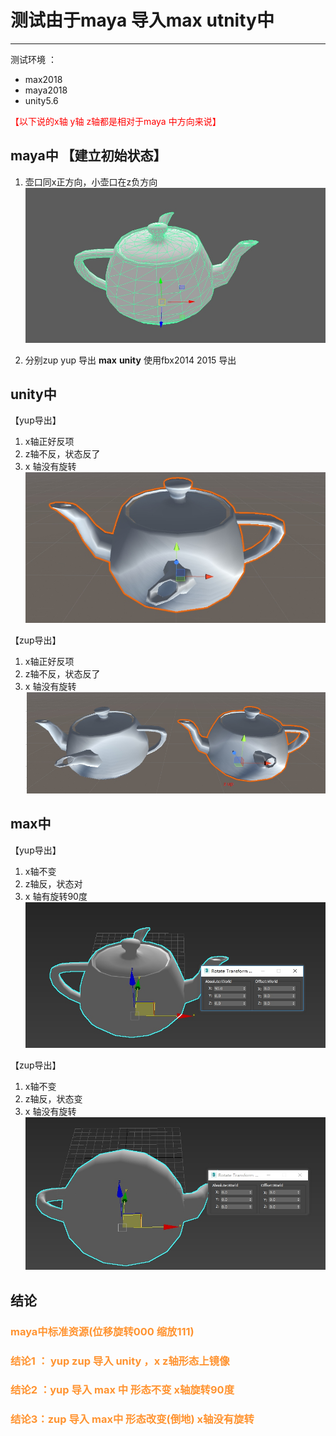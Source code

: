 #  测试由于maya 导入max utnity中  
****
测试环境 ：
+ max2018 
+ maya2018 
+ unity5.6 
  

<font color = #ff0000 >【以下说的x轴 y轴 z轴都是相对于maya 中方向来说】 </font>
## maya中 【建立初始状态】
1. 壶口同x正方向，小壶口在z负方向
![](https://github.com/pyclyy/project_test/blob/master/max%E5%AF%BC%E5%87%BAunity%E6%B5%8B%E8%AF%95yzup/yzup/res/im/maya%E4%B8%AD%E5%88%9D%E5%A7%8B%E7%8A%B6%E6%80%81.jpg?raw=true)

1. 分别zup yup 导出  __max__ __unity__ 使用fbx2014 2015 导出

## unity中  

【yup导出】

   1.  x轴正好反项
   2.  z轴不反，状态反了
   3.  x 轴没有旋转
![](https://github.com/pyclyy/project_test/blob/master/max%E5%AF%BC%E5%87%BAunity%E6%B5%8B%E8%AF%95yzup/yzup/res/im/maya%E5%AF%BC%E5%85%A5unity-yup.jpg?raw=true)
   
【zup导出】

   1.  x轴正好反项
   2.  z轴不反，状态反了
   3.  x 轴没有旋转
![](https://github.com/pyclyy/project_test/blob/master/max%E5%AF%BC%E5%87%BAunity%E6%B5%8B%E8%AF%95yzup/yzup/res/im/maya%E5%AF%BC%E5%85%A5unity-zup.jpg?raw=true)


## max中

【yup导出】
   1.  x轴不变
   2.  z轴反，状态对
   3.  x 轴有旋转90度
![](https://github.com/pyclyy/project_test/blob/master/max%E5%AF%BC%E5%87%BAunity%E6%B5%8B%E8%AF%95yzup/yzup/res/im/maya%E5%AF%BC%E5%85%A5max%E4%B8%ADyup.jpg?raw=true)

【zup导出】
   1.  x轴不变
   2.  z轴反，状态变
   3.  x 轴没有旋转
![](https://github.com/pyclyy/project_test/blob/master/max%E5%AF%BC%E5%87%BAunity%E6%B5%8B%E8%AF%95yzup/yzup/res/im/maya%E5%AF%BC%E5%85%A5maxzup.jpg?raw=true)


## 结论
### <font color = #ff99333> maya中标准资源(位移旋转000 缩放111) </font> 

### <font color = #ff99333> 结论1 ： yup zup 导入 unity ，x z轴形态上镜像 </font> 
### <font color = #ff99333> 结论2 ：yup 导入 max 中 形态不变 x轴旋转90度 </font> 
### <font color = #ff99333> 结论3：zup 导入 max中 形态改变(倒地) x轴没有旋转 </font> 
